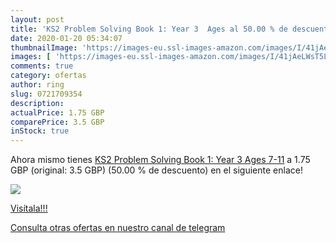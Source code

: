 ```yaml
---
layout: post
title: 'KS2 Problem Solving Book 1: Year 3  Ages al 50.00 % de descuento'
date: 2020-01-20 05:34:07
thumbnailImage: 'https://images-eu.ssl-images-amazon.com/images/I/41jAeLWsT5L._SL200_.jpg'
images: [ 'https://images-eu.ssl-images-amazon.com/images/I/41jAeLWsT5L._SL200_.jpg' ]
comments: true
category: ofertas
author: ring
slug: 0721709354
description:
actualPrice: 1.75 GBP
comparePrice: 3.5 GBP
inStock: true
---
```


Ahora mismo tienes [KS2 Problem Solving Book 1: Year 3  Ages 7-11](https://www.amazon.co.uk/dp/0721709354/?tag=redken01-21) a 1.75 GBP (original: 3.5 GBP) (50.00 %  de descuento) en el siguiente enlace!

[![](https://images-eu.ssl-images-amazon.com/images/I/41jAeLWsT5L._SL200_.jpg)](https://www.amazon.co.uk/dp/0721709354/?tag=redken01-21)

[Visítala!!!](https://www.amazon.co.uk/dp/0721709354/?tag=redken01-21)

[Consulta otras ofertas en nuestro canal de telegram](https://t.me/s/ofertas25)
